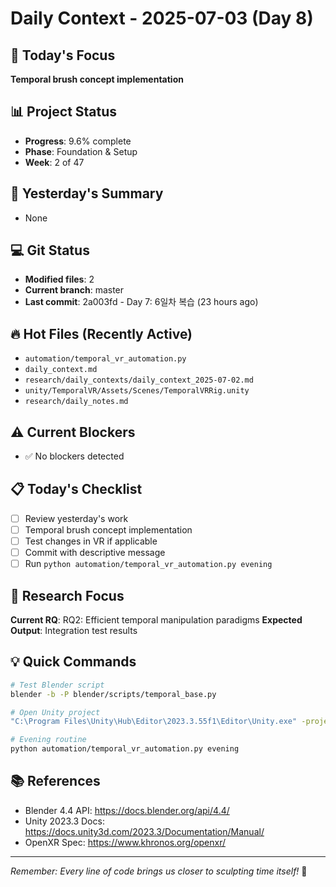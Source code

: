 # Daily Context - 2025-07-03 (Day 8)

## 🎯 Today's Focus
**Temporal brush concept implementation**

## 📊 Project Status
- **Progress**: 9.6% complete
- **Phase**: Foundation & Setup
- **Week**: 2 of 47

## 📝 Yesterday's Summary
- None

## 💻 Git Status
- **Modified files**: 2
- **Current branch**: master
- **Last commit**: 2a003fd - Day 7: 6일차 복습 (23 hours ago)

## 🔥 Hot Files (Recently Active)
- `automation/temporal_vr_automation.py`
- `daily_context.md`
- `research/daily_contexts/daily_context_2025-07-02.md`
- `unity/TemporalVR/Assets/Scenes/TemporalVRRig.unity`
- `research/daily_notes.md`

## ⚠️ Current Blockers
- ✅ No blockers detected

## 📋 Today's Checklist
- [ ] Review yesterday's work
- [ ] Temporal brush concept implementation
- [ ] Test changes in VR if applicable  
- [ ] Commit with descriptive message
- [ ] Run `python automation/temporal_vr_automation.py evening`

## 🎯 Research Focus
**Current RQ**: RQ2: Efficient temporal manipulation paradigms
**Expected Output**: Integration test results

## 💡 Quick Commands
```bash
# Test Blender script
blender -b -P blender/scripts/temporal_base.py

# Open Unity project  
"C:\Program Files\Unity\Hub\Editor\2023.3.55f1\Editor\Unity.exe" -projectPath "unity\TemporalVR"

# Evening routine
python automation/temporal_vr_automation.py evening
```

## 📚 References
- Blender 4.4 API: https://docs.blender.org/api/4.4/
- Unity 2023.3 Docs: https://docs.unity3d.com/2023.3/Documentation/Manual/
- OpenXR Spec: https://www.khronos.org/openxr/

---
*Remember: Every line of code brings us closer to sculpting time itself!* 🚀
